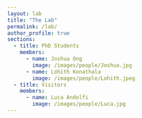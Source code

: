 ```yaml
---
layout: lab
title: "The Lab"
permalink: /lab/
author_profile: true
sections:
  - title: PhD Students
    members:
      - name: Joshua Ong
        image: /images/people/Joshua.jpg
      - name: Lohith Konathala
        image: /images/people/Lohith.jpeg
  - title: Visitors
    members:
      - name: Luca Andolfi
        image: /images/people/Luca.jpg
---
```

